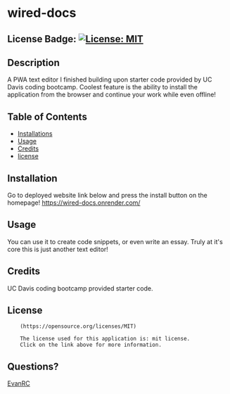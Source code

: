 # wired-docs

## License Badge: [![License: MIT](https://img.shields.io/badge/License-MIT-yellow.svg)](https://opensource.org/licenses/MIT)

## Description

A PWA text editor I finished building upon starter code provided by UC Davis coding bootcamp. Coolest feature is the ability to install the application from the browser and continue your work while even offline!

## Table of Contents

- [Installations](#installations)
- [Usage](#usage)
- [Credits](#credits)
- [license](#license)

## Installation

Go to deployed website link below and press the install button on the homepage!
https://wired-docs.onrender.com/

## Usage

You can use it to create code snippets, or even write an essay. Truly at it's core this is just another text editor!

## Credits

UC Davis coding bootcamp provided starter code.

## License


        (https://opensource.org/licenses/MIT)

        The license used for this application is: mit license. 
        Click on the link above for more information.

## Questions?

[EvanRC](https://github.com/EvanRC)


